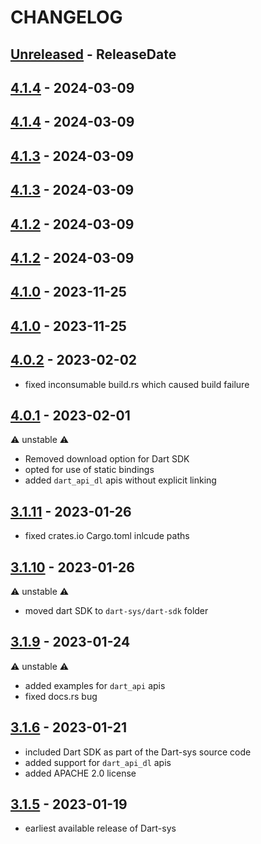 # CHANGELOG

<!-- next-header -->

## [Unreleased] - ReleaseDate

## [4.1.4] - 2024-03-09

## [4.1.4] - 2024-03-09

## [4.1.3] - 2024-03-09

## [4.1.3] - 2024-03-09

## [4.1.2] - 2024-03-09

## [4.1.2] - 2024-03-09

## [4.1.0] - 2023-11-25

## [4.1.0] - 2023-11-25

## [4.0.2] - 2023-02-02

- fixed inconsumable build.rs which caused build failure

## [4.0.1] - 2023-02-01

⚠️ unstable ⚠️

- Removed download option for Dart SDK
- opted for use of static bindings
- added `dart_api_dl` apis without explicit linking

## [3.1.11] - 2023-01-26

- fixed crates.io Cargo.toml inlcude paths

## [3.1.10] - 2023-01-26

⚠️ unstable ⚠️

- moved dart SDK to `dart-sys/dart-sdk` folder

## [3.1.9] - 2023-01-24

⚠️ unstable ⚠️

- added examples for `dart_api` apis
- fixed docs.rs bug

## [3.1.6] - 2023-01-21

- included Dart SDK as part of the Dart-sys source code
- added support for `dart_api_dl` apis
- added APACHE 2.0 license

## [3.1.5] - 2023-01-19

- earliest available release of Dart-sys

<!-- next-url -->
[Unreleased]: https://github.com/dart-sys/dart-sys/compare/v4.1.4...HEAD
[4.1.4]: https://github.com/dart-sys/dart-sys/compare/v4.1.4...v4.1.4
[4.1.4]: https://github.com/dart-sys/dart-sys/compare/v4.1.3...v4.1.4
[4.1.3]: https://github.com/dart-sys/dart-sys/compare/v4.1.3...v4.1.3
[4.1.3]: https://github.com/dart-sys/dart-sys/compare/v4.1.2...v4.1.3
[4.1.2]: https://github.com/dart-sys/dart-sys/compare/v4.1.2...v4.1.2
[4.1.2]: https://github.com/dart-sys/dart-sys/compare/v4.1.0...v4.1.2
[4.1.0]: https://github.com/dart-sys/dart-sys/compare/v4.1.0...v4.1.0
[4.1.0]: https://github.com/dart-sys/dart-sys/compare/v4.0.2...v4.1.0
[4.0.2]: https://github.com/dart-sys/dart-sys/compare/v4.0.1...v4.0.2
[4.0.1]: https://github.com/dart-sys/dart-sys/compare/v3.1.11...v4.0.1
[3.1.11]: https://github.com/dart-sys/dart-sys/compare/v3.1.10...v3.1.11
[3.1.10]: https://github.com/dart-sys/dart-sys/compare/v3.1.9...v3.1.10
[3.1.9]: https://github.com/dart-sys/dart-sys/compare/v3.1.6...v3.1.9
[3.1.6]: https://github.com/dart-sys/dart-sys/compare/v3.1.5...v3.1.6
[3.1.5]: https://github.com/dart-sys/dart-sys/compare/v3.1.4...v3.1.5
